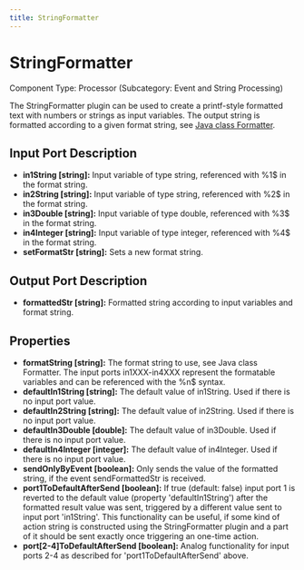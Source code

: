 ```yaml
---
title: StringFormatter
---
```


# StringFormatter

Component Type: Processor (Subcategory: Event and String Processing)

The StringFormatter plugin can be used to create a printf-style formatted text with numbers or strings as input variables. The output string is formatted according to a given format string, see [Java class Formatter][1].

## Input Port Description

*   **in1String \[string\]:** Input variable of type string, referenced with %1$ in the format string.
*   **in2String \[string\]:** Input variable of type string, referenced with %2$ in the format string.
*   **in3Double \[string\]:** Input variable of type double, referenced with %3$ in the format string.
*   **in4Integer \[string\]:** Input variable of type integer, referenced with %4$ in the format string.
*   **setFormatStr \[string\]:** Sets a new format string.

## Output Port Description

*   **formattedStr \[string\]:** Formatted string according to input variables and format string.

## Properties

*   **formatString \[string\]:** The format string to use, see Java class Formatter. The input ports in1XXX-in4XXX represent the formatable variables and can be referenced with the %n$ syntax.
*   **defaultIn1String \[string\]:** The default value of in1String. Used if there is no input port value.
*   **defaultIn2String \[string\]:** The default value of in2String. Used if there is no input port value.
*   **defaultIn3Double \[double\]:** The default value of in3Double. Used if there is no input port value.
*   **defaultIn4Integer \[integer\]:** The default value of in4Integer. Used if there is no input port value.
*   **sendOnlyByEvent \[boolean\]:** Only sends the value of the formatted string, if the event sendFormattedStr is received.
*   **port1ToDefaultAfterSend \[boolean\]:** If true (default: false) input port 1 is reverted to the default value (property 'defaultIn1String') after the formatted result value was sent, triggered by a different value sent to input port 'in1String'. This functionality can be useful, if some kind of action string is constructed using the StringFormatter plugin and a part of it should be sent exactly once triggering an one-time action.
*   **port\[2-4\]ToDefaultAfterSend \[boolean\]:** Analog functionality for input ports 2-4 as described for 'port1ToDefaultAfterSend' above.

[1]: https://docs.oracle.com/javase/7/docs/api/java/util/Formatter.html